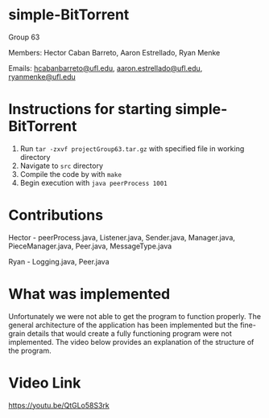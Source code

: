 # simple-BitTorrent
Group 63

Members: Hector Caban Barreto, Aaron Estrellado, Ryan Menke

Emails: hcabanbarreto@ufl.edu, aaron.estrellado@ufl.edu, ryanmenke@ufl.edu

# Instructions for starting simple-BitTorrent

1. Run `tar -zxvf projectGroup63.tar.gz` with specified file in working directory
2. Navigate to `src` directory
3. Compile the code by with `make`
4. Begin execution with `java peerProcess 1001`

# Contributions

Hector - peerProcess.java, Listener.java, Sender.java, Manager.java, PieceManager.java, Peer.java, MessageType.java

Ryan - Logging.java, Peer.java

# What was implemented

Unfortunately we were not able to get the program to function properly. The general architecture of the application has been implemented but the fine-grain details that would create a fully functioning program were not implemented. The video below provides an explanation of the structure of the program.

# Video Link

https://youtu.be/QtGLo58S3rk